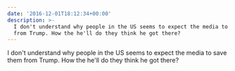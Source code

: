 ```yaml
---
date: '2016-12-01T18:12:34+00:00'
description: >-
  I don't understand why people in the US seems to expect the media to save them
  from Trump. How the he'll do they think he got there?
---
```

I don't understand why people in the US seems to expect the media to save them from Trump. How the he'll do they think he got there?
